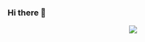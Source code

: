 ### Hi there 👋

<center>
<a href="">
  <img align="center" src="https://github-readme-stats.vercel.app/api?username=dracoYT&show_icons=true&theme=tokyonight&icon_color=1b99ca"/>
</a>
</center>
